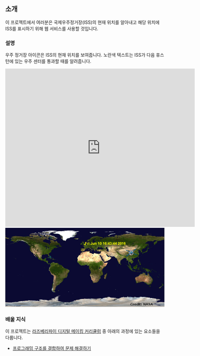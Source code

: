 ## 소개

이 프로젝트에서 여러분은 국제우주정거장(ISS)의 현재 위치를 알아내고 해당 위치에 ISS를 표시하기 위해 웹 서비스를 사용할 것입니다.

### 설명

우주 정거장 아이콘은 ISS의 현재 위치를 보여줍니다. 노란색 텍스트는 ISS가 다음 휴스턴에 있는 우주 센터를 통과할 때를 알려줍니다.

<div class="trinket">
  <iframe src="https://trinket.io/embed/python/0552dfa758?outputOnly=true&start=result" width="600" height="500" frameborder="0" marginwidth="0" marginheight="0" allowfullscreen>
  </iframe>
  <img src="images/iss-final.png">
</div>

### 배울 지식

이 프로젝트는 [라즈베리파이 디지털 메이킹 커리큘럼](http://rpf.io/curriculum) 중 아래의 과정에 있는 요소들을 다룹니다.

+ [프로그래밍 구조를 결합하여 문제 해결하기](https://www.raspberrypi.org/curriculum/programming/builder)
